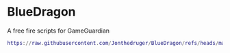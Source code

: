 # BlueDragon
A free fire scripts for GameGuardian

```lua
https://raw.githubusercontent.com/Jonthedruger/BlueDragon/refs/heads/main/Main.lua
```
